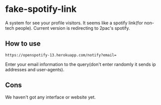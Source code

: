 # fake-spotify-link

A system for see your profile visitors. It seems like a spotify link(for non-tech people). Current version is redirecting to 2pac's spotify.

## How to use
```
https://openspotify-13.herokuapp.com/notify?email=
```
Enter your email information to the query(don't enter randomly it sends ip addresses and user-agents).

## Cons
We haven't got any interface or website yet.
